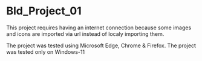 # Bld_Project_01

This project requires having an internet connection because some images and icons are imported via url instead of localy importing them.

The project was tested using Microsoft Edge, Chrome & Firefox. The project was tested only on Windows-11 
